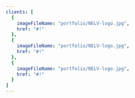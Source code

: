 ```yaml
---
clients: [
  {
    imageFileName: "portfolio/NELV-logo.jpg",
    href: "#!"
  },
  {
    imageFileName: "portfolio/NELV-logo.jpg",
    href: "#!"
  },
  {
    imageFileName: "portfolio/NELV-logo.jpg",
    href: "#!"
  }
]
---
```

